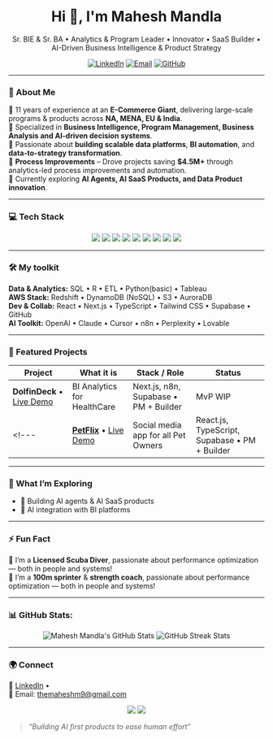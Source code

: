 <!-- Mahesh Mandla | GitHub Profile README -->
<h1 align="center">Hi 👋, I'm Mahesh Mandla</h1>
<p align="center">
Sr. BIE & Sr. BA • Analytics & Program Leader • Innovator • SaaS Builder • AI-Driven Business Intelligence & Product Strategy 
</p>
<p align="center">
<!--   <a href="https://www.maheshmandla.com"><img alt="Website" src="https://img.shields.io/badge/Portfolio-maheshmandla.com-informational?logo=vercel"></a> -->
  <a href="https://www.linkedin.com/in/maheshmandla9"><img alt="LinkedIn" src="https://img.shields.io/badge/LinkedIn-maheshmandla-blue?logo=linkedin"></a>
  <a href="mailto:themaheshm9@gmail.com"><img alt="Email" src="https://img.shields.io/badge/Email-themaheshm9%40gmail.com-red?logo=gmail"></a>
  <a href="https://github.com/startupspaceai-stack?tab=repositories"><img alt="GitHub" src="https://img.shields.io/badge/GitHub-startupspaceai-black?logo=github"></a>
</p>

---

### 💫 About Me  
🔹 11 years of experience at an **E-Commerce Giant**, delivering large-scale programs & products across **NA, MENA, EU & India**.  
🔹 Specialized in **Business Intelligence, Program Management, Business Analysis and AI-driven decision systems**.  
🔹 Passionate about **building scalable data platforms**, **BI automation**, and **data-to-strategy transformation**.     
🔹 **Process Improvements** – Drove projects saving **$4.5M+** through analytics-led process improvements and automation.  
🔹 Currently exploring **AI Agents, AI SaaS Products, and Data Product innovation**.  

---

### 💻 Tech Stack
<p align="center">
  <img src="https://img.shields.io/badge/SQL-4479A1.svg?style=for-the-badge&logo=MySQL&logoColor=white" />
   <img src="https://img.shields.io/badge/R-232F3E?style=for-the-badge&logo=R&logoColor=white" />
   <img src="https://img.shields.io/badge/ETLManager-E97627?style=for-the-badge&logo=ETLManager&logoColor=white" />
    <img src="https://img.shields.io/badge/Python-FFD43B?style=for-the-badge&logo=python&logoColor=blue" />
  <img src="https://img.shields.io/badge/AWS-232F3E?style=for-the-badge&logo=amazon-aws&logoColor=white" />
  <img src="https://img.shields.io/badge/Tableau-E97627?style=for-the-badge&logo=tableau&logoColor=white" />
  <img src="https://img.shields.io/badge/QuickSight-FF9900?style=for-the-badge&logo=amazonaws&logoColor=white" />
  <img src="https://img.shields.io/badge/Redshift-8C4FFF?style=for-the-badge&logo=amazonaws&logoColor=white" />
  <img src="https://img.shields.io/badge/GitHub-181717?style=for-the-badge&logo=github&logoColor=white" />
</p>


---
### 🛠️ My toolkit
**Data & Analytics:** SQL • R • ETL • Python(basic) • Tableau    
**AWS Stack:** Redshift • DynamoDB (NoSQL) • S3 • AuroraDB    
**Dev & Collab:** React • Next.js • TypeScript • Tailwind CSS • Supabase • GitHub    
**AI Toolkit:** OpenAI • Claude • Cursor • n8n • Perplexity • Lovable 

---


### 📂 Featured Projects
<!--- 🤖 **Snap2Talk** — AI-powered insight agent transforming unstructured data into conversational insights.  
- 💬 **Symbio** — A SaaS MVP connecting data pipelines with actionable business recommendations.  
- 📈 **AutoMetrics** — Lightweight BI tool prototype for cost analytics automation.  
-->
| Project | What it is | Stack / Role | Status |
|---|---|---|---|
| **DolfinDeck** • [Live Demo](https://www.dolfindeck.com)| BI Analytics for HealthCare | Next.js, n8n, Supabase • PM + Builder | MvP WIP |
<!---  | **[PetFlix](https://github.com/startupspaceai-stack/petflix)** • [Live Demo](https://www.petflix.live) | Social media app for all Pet Owners |  React.js, TypeScript,  Supabase • PM + Builder  | MvP WIP |  -->

---

### 🌱 What I’m Exploring
- 🧩 Building AI agents & AI SaaS products
- 🧠 AI integration with BI platforms  

---

### ⚡ Fun Fact  
🤿 I’m a **Licensed Scuba Diver**, passionate about performance optimization — both in people and systems!  
🏃 I’m a **100m sprinter** & **strength coach**, passionate about performance optimization — both in people and systems!  

---

### 📊 GitHub Stats:
<p align="center">
  <img src="https://github-readme-stats.vercel.app/api?username=maheshmandla&show_icons=true&theme=tokyonight" alt="Mahesh Mandla's GitHub Stats" />
  <img src="https://github-readme-streak-stats.herokuapp.com/?user=maheshmandla&theme=tokyonight" alt="GitHub Streak Stats" />
</p>

---
<!-- 
### 🏅 Visitor Count
<p align="center">
  <img src="https://profile-counter.glitch.me/{maheshmandla}/count.svg" alt="maheshmandla :: Visitor's Count" />
</p>

-->
### 🌍 Connect
<!--📌 [Portfolio](https://www.maheshmandla.com) •  -->
💼 [LinkedIn](https://www.linkedin.com/in/maheshhmandla9) •  
📧 Email: themaheshm9@gmail.com  
<p align="center">
  <a href="https://www.linkedin.com/in/maheshmandla9/"><img src="https://img.shields.io/badge/LinkedIn-0077B5?style=for-the-badge&logo=linkedin&logoColor=white"/></a>
  <a href="mailto:themaheshm9@gmail.com"><img src="https://img.shields.io/badge/Email-D14836?style=for-the-badge&logo=gmail&logoColor=white"/></a>
</p>

> *“Building AI first products to ease human effort”*






